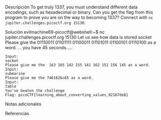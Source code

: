 Descripción
	To get truly 1337, you must understand different data encodings, such as hexadecimal or binary. Can you get the flag from this program to prove you are on the way to becoming 1337? Connect with `nc jupiter.challenges.picoctf.org 15130`.
	
Solución
	evilmachine69-picoctf@webshell:~$ nc jupiter.challenges.picoctf.org 15130
	Let us see how data is stored
	socket
	Please give the 01110011 01101111 01100011 01101011 01100101 01110100 as a word.
	...
	you have 45 seconds.....
	
	Input:
	socket
	Please give me the  163 165 142 155 141 162 151 156 145 as a word.
	Input:
	submarine
	Please give me the 7461626c65 as a word.
	Input:
	table
	You've beaten the challenge
	Flag: picoCTF{learning_about_converting_values_02167de8}
	
Notas adicionales
	
	
Referencias
	
	